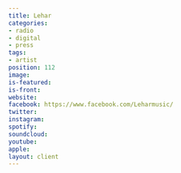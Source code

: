 ```yaml
---
title: Lehar
categories:
- radio
- digital
- press
tags:
- artist
position: 112
image: 
is-featured: 
is-front: 
website: 
facebook: https://www.facebook.com/Leharmusic/
twitter: 
instagram: 
spotify: 
soundcloud: 
youtube: 
apple: 
layout: client
---
```



